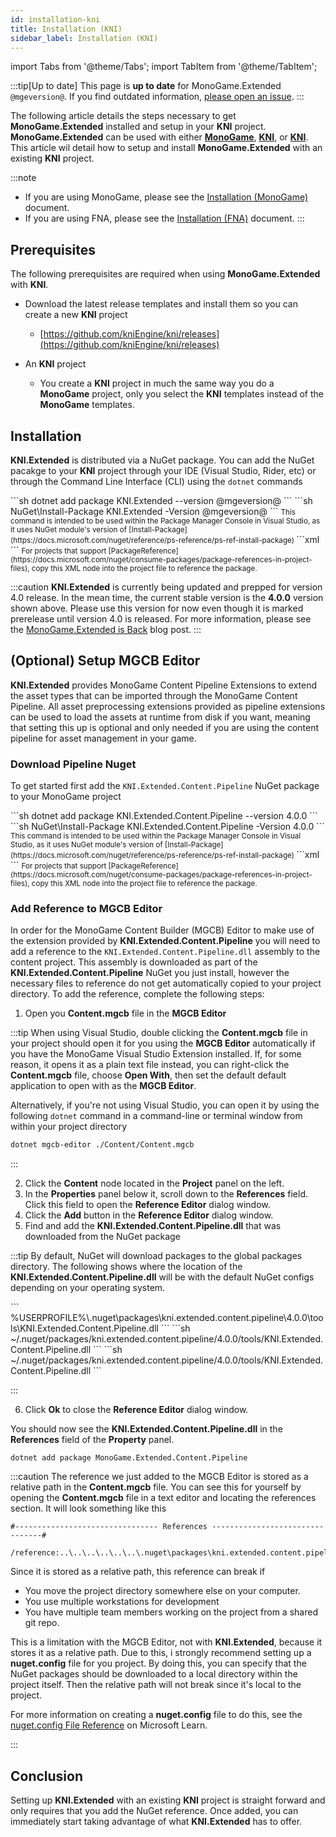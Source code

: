 ```yaml
---
id: installation-kni
title: Installation (KNI)
sidebar_label: Installation (KNI)
---
```

import Tabs from '@theme/Tabs';
import TabItem from '@theme/TabItem';

:::tip[Up to date]
This page is **up to date** for MonoGame.Extended `@mgeversion@`.  If you find outdated information, [please open an issue](https://github.com/craftworkgames/craftworkgames.github.io/issues).
:::

The following article details the steps necessary to get **MonoGame.Extended** installed and setup in your **KNI** project.  **MonoGame.Extended** can be used with either [**MonoGame**](https://github.com/monogame/monogame), [**KNI**](https://github.com/kniEngine/kni), or [**KNI**](https://github.com/FNA-XNA/FNA).  This article wil detail how to setup and install **MonoGame.Extended** with an existing **KNI** project.

:::note
- If you are using MonoGame, please see the [Installation (MonoGame)](./installation-monogame.mdx) document. 
- If you are using FNA, please see the [Installation (FNA)](./installation-fna.md) document.
:::

## Prerequisites
The following prerequisites are required when using **MonoGame.Extended** with **KNI**.

- Download the latest release templates and install them so you can create a new **KNI** project
  - [https://github.com/kniEngine/kni/releases](https://github.com/kniEngine/kni/releases)

- An **KNI** project
  - You create a **KNI** project in much the same way you do a **MonoGame** project, only you select the **KNI** templates instead of the **MonoGame** templates.

## Installation
**KNI.Extended** is distributed via a NuGet package.  You can add the NuGet pacakge to your **KNI** project through your IDE (Visual Studio, Rider, etc) or through the Command Line Interface (CLI) using the `dotnet` commands

<Tabs>
  <TabItem value="net-cli" label=".NET Cli" default>
    ```sh
    dotnet add package KNI.Extended --version @mgeversion@
    ```
  </TabItem>
  <TabItem value="package-manager" label="Package Manager">
    ```sh
    NuGet\Install-Package KNI.Extended -Version @mgeversion@
    ```
    <small>
      This command is intended to be used within the Package Manager Console in Visual Studio, as it uses NuGet module's version of [Install-Package](https://docs.microsoft.com/nuget/reference/ps-reference/ps-ref-install-package)
    </small>
  </TabItem>
  <TabItem value="package-reference" label="Package Reference" default>
    ```xml
    <PackageReference Include="KNI.Extended" Version="@mgeversion@" />
    ```
    <small>
        For projects that support [PackageReference](https://docs.microsoft.com/nuget/consume-packages/package-references-in-project-files), copy this XML node into the project file to reference the package. 
    </small>
  </TabItem>  
</Tabs>

:::caution
**KNI.Extended** is currently being updated and prepped for version 4.0 release.  In the mean time, the current stable version is the **4.0.0** version shown above.   Please use this version for now even though it is marked prerelease until version 4.0 is released.  For more information, please see the [MonoGame.Extended is Back](/blog/mongame-extended-is-back) blog post.
:::

## (Optional) Setup MGCB Editor
**KNI.Extended** provides MonoGame Content Pipeline Extensions to extend the asset types that can be imported through the MonoGame Content Pipeline.  All asset preprocessing extensions provided as pipeline extensions can be used to load the assets at runtime from disk if you want, meaning that setting this up is optional and only needed if you are using the content pipeline for asset management in your game. 

### Download Pipeline Nuget
To get started first add the `KNI.Extended.Content.Pipeline` NuGet package to your MonoGame project

<Tabs>
  <TabItem value="net-cli" label=".NET Cli" default>
    ```sh
    dotnet add package KNI.Extended.Content.Pipeline --version 4.0.0
    ```
  </TabItem>
  <TabItem value="package-manager" label="Package Manager">
    ```sh
    NuGet\Install-Package KNI.Extended.Content.Pipeline -Version 4.0.0
    ```
    <small>
      This command is intended to be used within the Package Manager Console in Visual Studio, as it uses NuGet module's version of [Install-Package](https://docs.microsoft.com/nuget/reference/ps-reference/ps-ref-install-package)
    </small>
  </TabItem>
  <TabItem value="package-reference" label="Package Reference" default>
    ```xml
    <PackageReference Include="KNI.Extended.Content.Pipeline" Version="4.0.0" />
    ```
    <small>
        For projects that support [PackageReference](https://docs.microsoft.com/nuget/consume-packages/package-references-in-project-files), copy this XML node into the project file to reference the package. 
    </small>
  </TabItem>  
</Tabs>

### Add Reference to MGCB Editor
In order for the MonoGame Content Builder (MGCB) Editor to make use of the extension provided by **KNI.Extended.Content.Pipeline** you will need to add a reference to the `KNI.Extended.Content.Pipeline.dll` assembly to the content project.  This assembly is downloaded as part of the **KNI.Extended.Content.Pipeline** NuGet you just install, however the necessary files to reference do not get automatically copied to your project directory.  To add the reference, complete the following steps:

1. Open you **Content.mgcb** file in the **MGCB Editor**

:::tip
When using Visual Studio, double clicking the **Content.mgcb** file in your project should open it for you using the **MGCB Editor** automatically if you have the MonoGame Visual Studio Extension installed.  If, for some reason, it opens it as a plain text file instead, you can right-click the **Content.mgcb** file, choose **Open With**, then set the default default application to open with as the **MGCB Editor**.  

Alternatively, if you're not using Visual Studio, you can open it by using the following `dotnet` command in a command-line or terminal window from within your project directory

```sh
dotnet mgcb-editor ./Content/Content.mgcb
```
:::

2. Click the **Content** node located in the **Project** panel on the left.
3. In the **Properties** panel below it, scroll down to the **References** field.  Click this field to open the **Reference Editor** dialog window.
4. Click the **Add** button in the **Reference Editor** dialog window.
5. Find and add the **KNI.Extended.Content.Pipeline.dll** that was downloaded from the NuGet package

:::tip
By default, NuGet will download packages to the global packages directory.  The following shows where the location of the **KNI.Extended.Content.Pipeline.dll** will be with the default NuGet configs depending on your operating system.

<Tabs>
  <TabItem value="window" label="Windows" default>
    ```
    %USERPROFILE%\.nuget\packages\kni.extended.content.pipeline\4.0.0\tools\KNI.Extended.Content.Pipeline.dll
    ```
  </TabItem>
  <TabItem value="mac" label="macOS">
    ```sh
    ~/.nuget/packages/kni.extended.content.pipeline/4.0.0/tools/KNI.Extended.Content.Pipeline.dll
    ```
  </TabItem>
  <TabItem value="linux" label="Linux" default>
    ```sh
    ~/.nuget/packages/kni.extended.content.pipeline/4.0.0/tools/KNI.Extended.Content.Pipeline.dll
    ```
  </TabItem>  
</Tabs>

:::

6. Click **Ok** to close the **Reference Editor** dialog window.

You should now see the **KNI.Extended.Content.Pipeline.dll** in the **References** field of the **Property** panel.  

```
dotnet add package MonoGame.Extended.Content.Pipeline
```

:::caution
The reference we just added to the MGCB Editor is stored as a relative path in the **Content.mgcb** file.  You can see this for yourself by opening the **Content.mgcb** file in a text editor and locating the references section.  It will look something like this

```
#-------------------------------- References --------------------------------#

/reference:..\..\..\..\..\..\.nuget\packages\kni.extended.content.pipeline\4.0.0\tools\KNI.Extended.Content.Pipeline.dll
```

Since it is stored as a relative path, this reference can break if

- You move the project directory somewhere else on your computer.
- You use multiple workstations for development
- You have multiple team members working on the project from a shared git repo.

This is a limitation with the MGCB Editor, not with **KNI.Extended**, because it stores it as a relative path.  Due to this, i strongly recommend setting up a **nuget.config** file for you project.  By doing this, you can specify that the NuGet packages should be downloaded to a local directory within the project itself.  Then the relative path will not break since it's local to the project.

For more information on creating a **nuget.config** file to do this, see the [nuget.config File Reference](https://learn.microsoft.com/en-us/nuget/reference/nuget-config-file) on Microsoft Learn.

:::


## Conclusion
Setting up **KNI.Extended** with an existing **KNI** project is straight forward and only requires that you add the NuGet reference.  Once added, you can immediately start taking advantage of what **KNI.Extended** has to offer.
